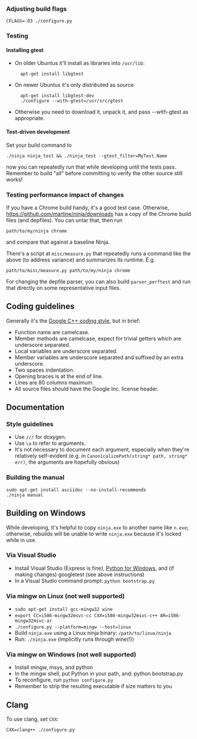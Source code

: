 
### Adjusting build flags

    CFLAGS=-O3 ./configure.py

### Testing

#### Installing gtest

* On older Ubuntus it'll install as libraries into `/usr/lib`:

        apt-get install libgtest

* On newer Ubuntus it's only distributed as source

        apt-get install libgtest-dev
        ./configure --with-gtest=/usr/src/gtest

* Otherwise you need to download it, unpack it, and pass --with-gtest
  as appropriate.

#### Test-driven development

Set your build command to

    ./ninja ninja_test && ./ninja_test --gtest_filter=MyTest.Name

now you can repeatedly run that while developing until the tests pass.
Remember to build "all" before committing to verify the other source
still works!

### Testing performance impact of changes

If you have a Chrome build handy, it's a good test case.
Otherwise, https://github.com/martine/ninja/downloads has a copy of
the Chrome build files (and depfiles). You can untar that, then run

    path/to/my/ninja chrome

and compare that against a baseline Ninja.

There's a script at `misc/measure.py` that repeatedly runs a command like
the above (to address variance) and summarizes its runtime.  E.g.

    path/to/misc/measure.py path/to/my/ninja chrome

For changing the depfile parser, you can also build `parser_perftest`
and run that directly on some representative input files.

## Coding guidelines

Generally it's the [Google C++ coding style][], but in brief:

* Function name are camelcase.
* Member methods are camelcase, expect for trivial getters which are
  underscore separated.
* Local variables are underscore separated.
* Member variables are underscore separated and suffixed by an extra underscore.
* Two spaces indentation.
* Opening braces is at the end of line.
* Lines are 80 columns maximum.
* All source files should have the Google Inc. license header.

[Google C++ coding style]: http://google-styleguide.googlecode.com/svn/trunk/cppguide.xml

## Documentation

### Style guidelines

* Use `///` for doxygen.
* Use `\a` to refer to arguments.
* It's not necessary to document each argument, especially when they're
  relatively self-evident (e.g. in `CanonicalizePath(string* path, string* err)`,
  the arguments are hopefully obvious)

### Building the manual

    sudo apt-get install asciidoc --no-install-recommends
    ./ninja manual

## Building on Windows

While developing, it's helpful to copy `ninja.exe` to another name like
`n.exe`; otherwise, rebuilds will be unable to write `ninja.exe` because
it's locked while in use.

### Via Visual Studio

* Install Visual Studio (Express is fine), [Python for Windows][],
  and (if making changes) googletest (see above instructions)
* In a Visual Studio command prompt: `python bootstrap.py`

[Python for Windows]: http://www.python.org/getit/windows/

### Via mingw on Linux (not well supported)

* `sudo apt-get install gcc-mingw32 wine`
* `export CC=i586-mingw32msvc-cc CXX=i586-mingw32msvc-c++ AR=i586-mingw32msvc-ar`
* `./configure.py --platform=mingw --host=linux`
* Build `ninja.exe` using a Linux ninja binary: `/path/to/linux/ninja`
* Run: `./ninja.exe`  (implicitly runs through wine(!))

### Via mingw on Windows (not well supported)
* Install mingw, msys, and python
* In the mingw shell, put Python in your path, and: python bootstrap.py
* To reconfigure, run `python configure.py`
* Remember to strip the resulting executable if size matters to you

## Clang

To use clang, set `CXX`:

    CXX=clang++ ./configure.py
